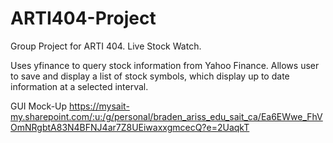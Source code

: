 # ARTI404-Project
Group Project for ARTI 404. Live Stock Watch.

Uses yfinance to query stock information from Yahoo Finance. Allows user to save and display a list of stock symbols, which display up to date information at a selected interval.

GUI Mock-Up
https://mysait-my.sharepoint.com/:u:/g/personal/braden_ariss_edu_sait_ca/Ea6EWwe_FhVOmNRgbtA83N4BFNJ4ar7Z8UEiwaxxgmcecQ?e=2UaqkT